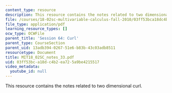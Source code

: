 ```yaml
---
content_type: resource
description: This resource contains the notes related to two dimensional curl.
file: /courses/18-02sc-multivariable-calculus-fall-2010/03ff53bca18dc4b2ea725a9be4215517_MIT18_02SC_notes_33.pdf
file_type: application/pdf
learning_resource_types: []
ocw_type: OCWFile
parent_title: 'Session 64: Curl'
parent_type: CourseSection
parent_uid: 13adb394-0267-51e6-b83b-43c03adb8511
resourcetype: Document
title: MIT18_02SC_notes_33.pdf
uid: 03ff53bc-a18d-c4b2-ea72-5a9be4215517
video_metadata:
  youtube_id: null
---
```

This resource contains the notes related to two dimensional curl.

